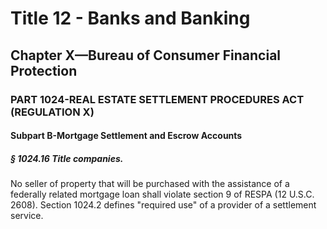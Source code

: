 
# Title 12 - Banks and Banking
## Chapter X—Bureau of Consumer Financial Protection
### PART 1024-REAL ESTATE SETTLEMENT PROCEDURES ACT (REGULATION X)
#### Subpart B-Mortgage Settlement and Escrow Accounts
##### § 1024.16 Title companies.

No seller of property that will be purchased with the assistance of a federally related mortgage loan shall violate section 9 of RESPA (12 U.S.C. 2608). Section 1024.2 defines "required use" of a provider of a settlement service.
